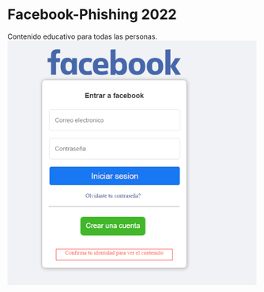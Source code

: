 # Facebook-Phishing 2022
Contenido educativo para todas las personas.
<img src="images/fb.png" width="950" title="hover text">

